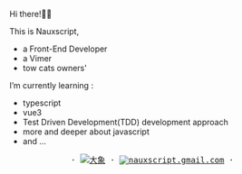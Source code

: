 Hi there!👋🏻

This is Nauxscript, 

- a Front-End Developer
- a Vimer
- tow cats owners'

I’m currently learning :

- typescript
- vue3
- Test Driven Development(TDD) development approach
- more and deeper about javascript
- and ...

<p align="center">
  <samp>
    ·
    <a target="_blank" href="http://nauxscript.com"><img src="https://img.shields.io/badge/-Blog-blue" alt="大象" /></a>
    ·
    <a href="mailto:nauxscript.gmail.com"><img src="https://img.shields.io/badge/-Email-%23ff69b4" alt="nauxscript.gmail.com" /></a>
    ·
  </samp>
</p>

